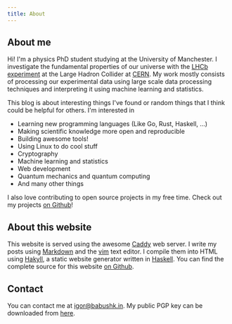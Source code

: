 ```yaml
---
title: About
---
```


## About me

Hi! I'm a physics PhD student studying at the University of Manchester.
I investigate the fundamental properties of our universe with the
[LHCb experiment](http://lhcb-public.web.cern.ch/lhcb-public/)
at the Large Hadron Collider at [CERN](http://home.cern).
My work mostly consists of processing our experimental data using large scale
data processing techniques and interpreting it using machine learning and
statistics.

This blog is about interesting things I've found or random things that I think
could be helpful for others. I'm interested in 

 - Learning new programming languages (Like Go, Rust, Haskell, ...)
 - Making scientific knowledge more open and reproducible
 - Building awesome tools!
 - Using Linux to do cool stuff
 - Cryptography
 - Machine learning and statistics
 - Web development
 - Quantum mechanics and quantum computing
 - And many other things

I also love contributing to open source projects in my free time.
Check out my projects [on Github](https://github.com/ibab)!

## About this website

This website is served using the awesome [Caddy](https://caddyserver.com) web server.
I write my posts using [Markdown](http://en.wikipedia.org/wiki/Markdown) and the [vim](http://www.vim.org/) text editor.
I compile them into HTML using [Hakyll](http://jaspervdj.be/hakyll/), a static website generator written in [Haskell](http://www.haskell.org/haskellwiki/Haskell).
You can find the complete source for this website [on Github](https://github.com/ibab/babushk.in).

## Contact

You can contact me at [igor@babushk.in](mailto:igor@babushk.in).
My public PGP key can be downloaded from [here](/files/babushkin.pub.asc).
